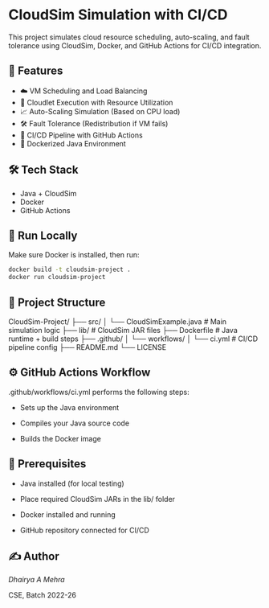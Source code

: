 # CloudSim Simulation with CI/CD

This project simulates cloud resource scheduling, auto-scaling, and fault tolerance using CloudSim, Docker, and GitHub Actions for CI/CD integration.

## 🚀 Features

- ☁️ VM Scheduling and Load Balancing
- 🧠 Cloudlet Execution with Resource Utilization
- 📈 Auto-Scaling Simulation (Based on CPU load)
- 🛠️ Fault Tolerance (Redistribution if VM fails)
- 🔁 CI/CD Pipeline with GitHub Actions
- 🐳 Dockerized Java Environment

## 🛠️ Tech Stack

- Java + CloudSim
- Docker
- GitHub Actions

## 🧪 Run Locally

Make sure Docker is installed, then run:

```bash
docker build -t cloudsim-project .
docker run cloudsim-project
```

## 📁 Project Structure

CloudSim-Project/
├── src/
│ └── CloudSimExample.java # Main simulation logic
├── lib/ # CloudSim JAR files
├── Dockerfile # Java runtime + build steps
├── .github/
│ └── workflows/
│ └── ci.yml # CI/CD pipeline config
├── README.md
└── LICENSE

## ⚙️ GitHub Actions Workflow

.github/workflows/ci.yml performs the following steps:

- Sets up the Java environment

- Compiles your Java source code

- Builds the Docker image

## 📌 Prerequisites

- Java installed (for local testing)

- Place required CloudSim JARs in the lib/ folder

- Docker installed and running

- GitHub repository connected for CI/CD

## ✍️ Author

_Dhairya A Mehra_

CSE, Batch 2022-26
